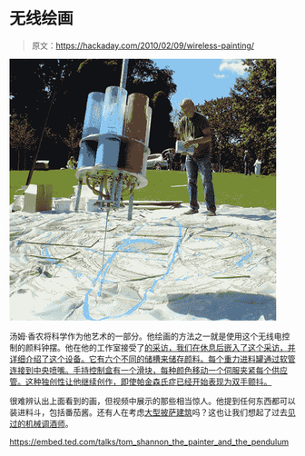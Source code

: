# 无线绘画

> 原文：<https://hackaday.com/2010/02/09/wireless-painting/>

![](img/8a1bb3872d4e2cb445e84712e2dd018c.png "tom_shannon-rc-paint")

汤姆·香农将科学作为他艺术的一部分。他绘画的方法之一就是使用这个无线电控制的颜料钟摆。他在他的工作室接受了[的采访，我们在休息后嵌入了这个采访，并详细介绍了这个设备。它有六个不同的储槽来储存颜料。每个重力进料罐通过软管连接到中央喷嘴。手持控制盒有一个滑块，每种颜色移动一个伺服夹紧每个供应管。这种独创性让他继续创作，即使帕金森氏症已经开始表现为双手颤抖。](http://www.ted.com/talks/tom_shannon_the_painter_and_the_pendulum.html)

很难辨认出上面看到的画，但视频中展示的那些相当惊人。他提到任何东西都可以装进料斗，包括番茄酱。还有人在考虑[大型披萨建筑](http://hackaday.com/2010/02/03/print-your-own-pizza/)吗？这也让我们想起了过去[见过的](http://hackaday.com/2009/02/24/bar2d2-gets-automated/)[机械调酒师](http://hackaday.com/2009/12/07/simple-liquid-dispenser-for-auto-cocktails/)。

<https://embed.ted.com/talks/tom_shannon_the_painter_and_the_pendulum>

</body> </html>